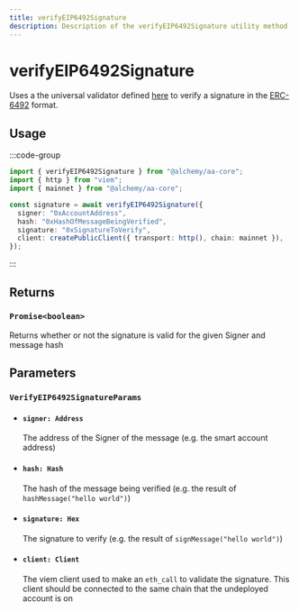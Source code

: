 ```yaml
---
title: verifyEIP6492Signature
description: Description of the verifyEIP6492Signature utility method
---
```



# verifyEIP6492Signature

Uses a the universal validator defined [here](https://github.com/AmbireTech/signature-validator/blob/main/index.ts#L13C17-L13C17) to verify a signature in the [ERC-6492](https://eips.ethereum.org/EIPS/eip-6492) format.

## Usage

:::code-group

```ts [example.ts]
import { verifyEIP6492Signature } from "@alchemy/aa-core";
import { http } from "viem";
import { mainnet } from "@alchemy/aa-core";

const signature = await verifyEIP6492Signature({
  signer: "0xAccountAddress",
  hash: "0xHashOfMessageBeingVerified",
  signature: "0xSignatureToVerify",
  client: createPublicClient({ transport: http(), chain: mainnet }),
});
```

:::

## Returns

### `Promise<boolean>`

Returns whether or not the signature is valid for the given Signer and message hash

## Parameters

### `VerifyEIP6492SignatureParams`

- #### `signer: Address`

  The address of the Signer of the message (e.g. the smart account address)

- #### `hash: Hash`

  The hash of the message being verified (e.g. the result of `hashMessage("hello world")`)

- #### `signature: Hex`

  The signature to verify (e.g. the result of `signMessage("hello world")`)

- #### `client: Client`

  The viem client used to make an `eth_call` to validate the signature. This client should be connected to the same chain that the undeployed account is on
